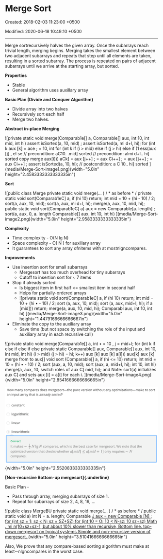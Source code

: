 # Merge Sort

Created: 2018-02-03 11:23:00 +0500

Modified: 2020-06-18 10:49:10 +0500

---

Merge sortrecursively halves the given array. Once the subarrays reach trivial length, merging begins. Merging takes the smallest element between two adjacent subarrays and repeats that step until all elements are taken, resulting in a sorted subarray. The process is repeated on pairs of adjacent subarrays until we arrive at the starting array, but sorted.



**Properties**
-   Stable
-   General algorithm uses auxillary array



**Basic Plan (Divide and Conquer Algorithm)**
-   Divide array into two halves
-   Recursively sort each half
-   Merge two halves.



**Abstract in-place Merging**

![private static void merge(Comparab1e[] a, Comparable[] aux, int 10, int mid, int hi) assert isSorted(a, 10, mid) ; assert isSorted(a, mi d+l, hi); for (int k aux [k] = ace ; = 10, int for (int k if (i > mid) else if (j > hi) else if (1 ess(aux [j] , el se // precondition: aC10. .mid] sorted // precondition: almi d+l.. hi] sorted copy merge aux[i])) aCk] = aux [j++] ; = aux Ci++] ; = aux [j++] ; = aux Ci++] ; assert isSorted(a, 10, hi); // postcondition: a C 10.. hi] sorted ](media/Merge-Sort-image1.png){width="5.0in" height="2.4583333333333335in"}



**Sort**

![public class Merge private static void merge(... ) / * as before * / private static void sort(Comparab1eC] a, if (hi 10) return; int mid = 10 + (hi - 10) / 2; sort(a, aux, 10, mid); sort(a, aux, mi d+l, hi); merge(a, aux, 10, mid, hi); public static void sort(Comparab1eC] a) aux = new Comparable[a. length] ; sort(a, aux, 0, a. length Comparable[] aux, int 10, int hi) ](media/Merge-Sort-image2.png){width="5.0in" height="2.9583333333333335in"}



**Complexity**
-   Time complexity - O(N lg N)
-   Space complexity - O( N ) for auxiliary array
-   It guarantees to sort any array ofnitems with at mostnlgncompares.



**Improvements**
-   Use insertion sort for small subarrays
    -   Mergesort has too much overhead for tiny subarrays
    -   Cutoff to insertion sort for ~ 7 items
-   Stop if already sorted
    -   Is biggest item in first half <= smallest item in second half
    -   Helps for partially-ordered arrays
    -   ![private static void sort(Comparab1eC] a, if (hi 10) return; int mid = 10 + (hi • - 10) / 2; sort (a, aux, 10, mid); sort (a, aux, mid+l, hi); if a [mid])) return; merge(a, aux, 10, mid, hi); Comparabl aux, int 10, int hi) ](media/Merge-Sort-image3.png){width="5.0in" height="1.4479166666666667in"}
-   Eliminate the copy to the auxiliary array
    -   Save time (but not space by switching the role of the input and auxiliary array in each recursive call)



![private static void merge(Comparab1e[] a, int • = 10 , j = mid+l; for (int k if else if else if else private static Comparable[] aux, Comparable[] aux, int 10, int mid, int hi) (i > mid) (j > hi) = hi; k++) aux [k] aux [k] a[i])) aux[k] aux [k] merge from to aux[] void sort (Comparable[] a, if (hi <= 10) return; int mid = 10 + (hi • - 10) / 2; sort (aux, a, 10, mid); sort (aux, a, mid+l, hi); int 10, int hi) merge(a, aux, 10, switch roles of aux C] mid, hi); and Note: sort(a) initializes aux C] and sets aux [i] = a[i] for each i. ](media/Merge-Sort-image4.png){width="5.0in" height="2.8541666666666665in"}



![How many compares does mergesort---the pure version without any optimizations---make to sort an input array that is already sorted? constant logarithmic linear • linearithmic Correct It makes --- NIgN compares, which is the best case for mergesort. We note that the optimized version that checks whether a[mid] a[mid + l] only requires N compares. ](media/Merge-Sort-image5.png){width="5.0in" height="2.5520833333333335in"}



**[Non-recursive Bottom-up mergesort]{.underline}**

Basic Plan -
-   Pass through array, merging subarrays of size 1.
-   Repeat for subarrays of size 2, 4, 8, 16, ...



![public class MergeBU private static void merge(... ) / * as before * / public static void a) int N = a. length; Comparable [J aux = new Comparable [N] ; for (int sz = 1; sz < N; sz = SZ+SZ) for (int 10 = O; 10 < N-sz; 10 sz+sz) Math . mi n(10+sz+sz-1, but about 10% slower than recursive, Bottom line. top-down mergesort on typical systems Simple and non-recursive version of mergesort. ](media/Merge-Sort-image6.png){width="5.0in" height="3.5104166666666665in"}



Also, We prove that any compare-based sorting algorithm must make at least∼nlgncompares in the worst case.









